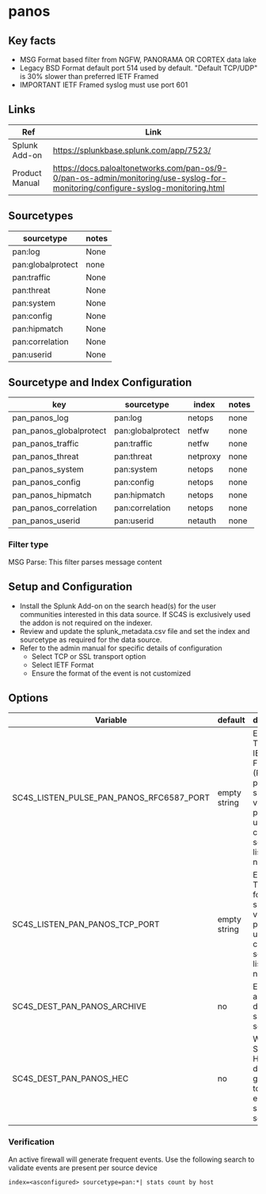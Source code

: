 # panos

## Key facts

* MSG Format based filter from NGFW, PANORAMA OR CORTEX data lake
* Legacy BSD Format default port 514 used by default. "Default TCP/UDP" is 30% slower than preferred IETF Framed
* IMPORTANT IETF Framed syslog must use port 601

## Links

| Ref            | Link                                                                                                    |
|----------------|---------------------------------------------------------------------------------------------------------|
| Splunk Add-on  | <https://splunkbase.splunk.com/app/7523/>                                                                 |
| Product Manual | <https://docs.paloaltonetworks.com/pan-os/9-0/pan-os-admin/monitoring/use-syslog-for-monitoring/configure-syslog-monitoring.html>                                                         |

## Sourcetypes

| sourcetype     | notes                                                                                                   |
|----------------|---------------------------------------------------------------------------------------------------------|
| pan:log        | None                                                                                                    |
| pan:globalprotect | none |
| pan:traffic    | None                                                                                         |
| pan:threat     | None                                                                                          |
| pan:system     | None                                                                                          |
| pan:config     | None                                                                                          |
| pan:hipmatch   | None                                                                                          |
| pan:correlation | None                                                                                          |
| pan:userid | None                                                                                          |

## Sourcetype and Index Configuration

| key                     | sourcetype     | index          | notes          |
|-------------------------|----------------|----------------|----------------|
| pan_panos_log           | pan:log       | netops          | none          |
| pan_panos_globalprotect | pan:globalprotect | netfw | none |
| pan_panos_traffic       | pan:traffic      | netfw          | none          |
| pan_panos_threat        | pan:threat      | netproxy          | none          |
| pan_panos_system        | pan:system      | netops          | none          |
| pan_panos_config        | pan:config      | netops          | none          |
| pan_panos_hipmatch      | pan:hipmatch      | netops          | none          |
| pan_panos_correlation   | pan:correlation      | netops          | none          |
| pan_panos_userid        | pan:userid      | netauth          | none          |

### Filter type

MSG Parse: This filter parses message content

## Setup and Configuration

* Install the Splunk Add-on on the search head(s) for the user communities interested in this data source. If SC4S is exclusively used the addon is not required on the indexer.
* Review and update the splunk_metadata.csv file and set the index and sourcetype as required for the data source.
* Refer to the admin manual for specific details of configuration
  * Select TCP or SSL transport option
  * Select IETF Format
  * Ensure the format of the event is not customized

## Options

| Variable       | default        | description    |
|----------------|----------------|----------------|
| SC4S_LISTEN_PULSE_PAN_PANOS_RFC6587_PORT      | empty string      | Enable a TCP using IETF Framing (RFC6587) port for this specific vendor product using a comma-separated list of port numbers |
| SC4S_LISTEN_PAN_PANOS_TCP_PORT      | empty string      | Enable a TCP port for this specific vendor product using a comma-separated list of port numbers |
| SC4S_DEST_PAN_PANOS_ARCHIVE | no | Enable archive to disk for this specific source |
| SC4S_DEST_PAN_PANOS_HEC | no | When Splunk HEC is disabled globally set to yes to enable this specific source |

### Verification

An active firewall will generate frequent events. Use the following search to validate events are present per source device

```
index=<asconfigured> sourcetype=pan:*| stats count by host
```
